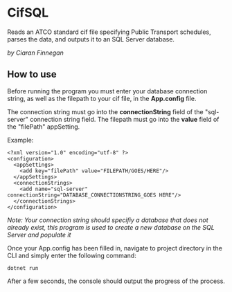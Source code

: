 # CifSQL 
Reads an ATCO standard cif file specifying Public Transport schedules, parses the data, and outputs it to an SQL Server database.

*by Ciaran Finnegan* 

## How to use
Before running the program you must enter your database connection string, as well as the filepath to your cif file, in the **App.config** file.

The connection string must go into the **connectionString** field of the "sql-server" connection string field.
The filepath must go into the **value** field of the "filePath" appSetting.

Example:
```
<?xml version="1.0" encoding="utf-8" ?>
<configuration>
  <appSettings>
    <add key="filePath" value="FILEPATH/GOES/HERE"/>
  </appSettings>
  <connectionStrings>
    <add name="sql-server" connectionString="DATABASE_CONNECTIONSTRING_GOES HERE"/>
  </connectionStrings>
</configuration>
```
*Note: Your connection string should specifiy a database that does not already exist, this program is used to create a new database on the SQL Server and populate it*

Once your App.config has been filled in, navigate to project directory in the CLI and simply enter the following command:
```
dotnet run
```
After a few seconds, the console should output the progress of the process.
